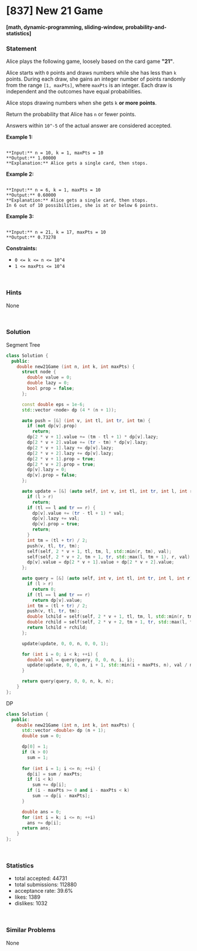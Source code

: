 # [837] New 21 Game

**[math, dynamic-programming, sliding-window, probability-and-statistics]**

### Statement

Alice plays the following game, loosely based on the card game **"21"**.

Alice starts with `0` points and draws numbers while she has less than `k` points. During each draw, she gains an integer number of points randomly from the range `[1, maxPts]`, where `maxPts` is an integer. Each draw is independent and the outcomes have equal probabilities.

Alice stops drawing numbers when she gets `k` **or more points**.

Return the probability that Alice has `n` or fewer points.

Answers within `10^-5` of the actual answer are considered accepted.


**Example 1:**

```

**Input:** n = 10, k = 1, maxPts = 10
**Output:** 1.00000
**Explanation:** Alice gets a single card, then stops.

```

**Example 2:**

```

**Input:** n = 6, k = 1, maxPts = 10
**Output:** 0.60000
**Explanation:** Alice gets a single card, then stops.
In 6 out of 10 possibilities, she is at or below 6 points.

```

**Example 3:**

```

**Input:** n = 21, k = 17, maxPts = 10
**Output:** 0.73278

```

**Constraints:**
* `0 <= k <= n <= 10^4`
* `1 <= maxPts <= 10^4`


<br />

### Hints

None

<br />

### Solution

Segment Tree

```cpp
class Solution {
  public:
    double new21Game (int n, int k, int maxPts) {
      struct node {
        double value = 0;
        double lazy = 0;
        bool prop = false;
      };

      const double eps = 1e-6;
      std::vector <node> dp (4 * (n + 1));

      auto push = [&] (int v, int tl, int tr, int tm) {
        if (not dp[v].prop)
          return;
        dp[2 * v + 1].value += (tm - tl + 1) * dp[v].lazy;
        dp[2 * v + 2].value += (tr - tm) * dp[v].lazy;
        dp[2 * v + 1].lazy += dp[v].lazy;
        dp[2 * v + 2].lazy += dp[v].lazy;
        dp[2 * v + 1].prop = true;
        dp[2 * v + 2].prop = true;
        dp[v].lazy = 0;
        dp[v].prop = false;
      };

      auto update = [&] (auto self, int v, int tl, int tr, int l, int r, double val) -> void {
        if (l > r)
          return;
        if (tl == l and tr == r) {
          dp[v].value += (tr - tl + 1) * val;
          dp[v].lazy += val;
          dp[v].prop = true;
          return;
        }
        int tm = (tl + tr) / 2;
        push(v, tl, tr, tm);
        self(self, 2 * v + 1, tl, tm, l, std::min(r, tm), val);
        self(self, 2 * v + 2, tm + 1, tr, std::max(l, tm + 1), r, val);
        dp[v].value = dp[2 * v + 1].value + dp[2 * v + 2].value;
      };

      auto query = [&] (auto self, int v, int tl, int tr, int l, int r) -> double {
        if (l > r)
          return 0;
        if (tl == l and tr == r)
          return dp[v].value;
        int tm = (tl + tr) / 2;
        push(v, tl, tr, tm);
        double lchild = self(self, 2 * v + 1, tl, tm, l, std::min(r, tm));
        double rchild = self(self, 2 * v + 2, tm + 1, tr, std::max(l, tm + 1), r);
        return lchild + rchild;
      };

      update(update, 0, 0, n, 0, 0, 1);

      for (int i = 0; i < k; ++i) {
        double val = query(query, 0, 0, n, i, i);
        update(update, 0, 0, n, i + 1, std::min(i + maxPts, n), val / maxPts);
      }

      return query(query, 0, 0, n, k, n);
    }
};
```

DP

```cpp
class Solution {
  public:
    double new21Game (int n, int k, int maxPts) {
      std::vector <double> dp (n + 1);
      double sum = 0;

      dp[0] = 1;
      if (k > 0)
        sum = 1;
      
      for (int i = 1; i <= n; ++i) {
        dp[i] = sum / maxPts;
        if (i < k)
          sum += dp[i];
        if (i - maxPts >= 0 and i - maxPts < k)
          sum -= dp[i - maxPts];
      }

      double ans = 0;
      for (int i = k; i <= n; ++i)
        ans += dp[i];
      return ans;
    }
};
```

<br />

### Statistics

- total accepted: 44731
- total submissions: 112880
- acceptance rate: 39.6%
- likes: 1389
- dislikes: 1032

<br />

### Similar Problems

None
